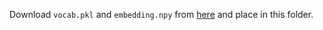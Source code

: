 Download `vocab.pkl` and `embedding.npy` from [here](https://drive.google.com/drive/folders/1VndcErHKSnUTHPlVRsKUzjTFEjx4GmDW?usp=sharing) and place in this folder.

